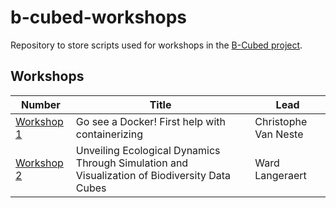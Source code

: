 # b-cubed-workshops

Repository to store scripts used for workshops in the [B-Cubed project](https://b-cubed.eu/).

## Workshops

Number | Title | Lead
--- | --- | ---
[Workshop 1](https://github.com/AgentschapPlantentuinMeise/dockshop) | Go see a Docker! First help with containerizing | Christophe Van Neste
[Workshop 2](workshops/02) | Unveiling Ecological Dynamics Through Simulation and Visualization of Biodiversity Data Cubes | Ward Langeraert
